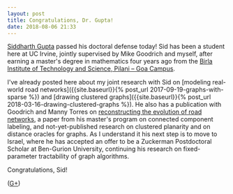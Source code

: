 ```yaml
---
layout: post
title: Congratulations, Dr. Gupta!
date: 2018-08-06 21:33
---
```

[Siddharth Gupta](https://www.ics.uci.edu/~guptasid/) passed his doctoral defense today! Sid has been a student here at UC Irvine, jointly supervised by Mike Goodrich and myself, after earning a master's degree in mathematics four years ago from the [Birla Institute of Technology and Science, Pilani – Goa Campus](https://en.wikipedia.org/wiki/Birla_Institute_of_Technology_and_Science,_Pilani_%E2%80%93_Goa_Campus).

I've already posted here about my joint research with Sid on [modeling real-world road networks]({{site.baseurl}}{% post_url 2017-09-19-graphs-with-sparse %}) and [drawing clustered graphs]({{site.baseurl}}{% post_url 2018-03-16-drawing-clustered-graphs %}). He also has a publication with Goodrich and Manny Torres on [reconstructing the evolution of road networks](http://arxiv.org/abs/1609.07239), a paper from his master's program on connected component labeling, and not-yet-published research on clustered planarity and on distance oracles for graphs. As I understand it his next step is to move to Israel, where he has accepted an offer to be a Zuckerman Postdoctoral Scholar at Ben-Gurion University, continuing his research on fixed-parameter tractability of graph algorithms.

Congratulations, Sid!

([G+](https://plus.google.com/100003628603413742554/posts/hSWWxL429eB))